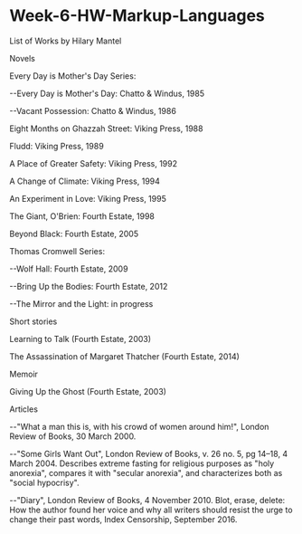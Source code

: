 # Week-6-HW-Markup-Languages

List of Works by Hilary Mantel

Novels

Every Day is Mother's Day Series:

--Every Day is Mother's Day: Chatto & Windus, 1985

--Vacant Possession: Chatto & Windus, 1986

Eight Months on Ghazzah Street: Viking Press, 1988

Fludd: Viking Press, 1989

A Place of Greater Safety: Viking Press, 1992

A Change of Climate: Viking Press, 1994

An Experiment in Love: Viking Press, 1995

The Giant, O'Brien: Fourth Estate, 1998

Beyond Black: Fourth Estate, 2005

Thomas Cromwell Series:

--Wolf Hall: Fourth Estate, 2009

--Bring Up the Bodies: Fourth Estate, 2012

--The Mirror and the Light: in progress

Short stories

Learning to Talk (Fourth Estate, 2003)

The Assassination of Margaret Thatcher (Fourth Estate, 2014)

Memoir

Giving Up the Ghost (Fourth Estate, 2003)

Articles

--"What a man this is, with his crowd of women around him!", London Review of Books, 30 March 2000.

--"Some Girls Want Out", London Review of Books, v. 26 no. 5, pg 14–18, 4 March 2004. Describes extreme fasting for religious purposes as "holy anorexia", compares it with "secular anorexia", and characterizes both as "social hypocrisy".

--"Diary", London Review of Books, 4 November 2010.
Blot, erase, delete: How the author found her voice and why all writers should resist the urge to change their past words, Index Censorship, September 2016.
